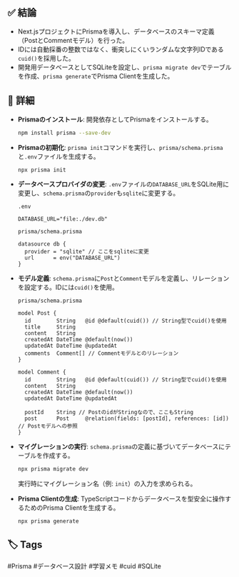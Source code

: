 ## ✅ 結論
- Next.jsプロジェクトにPrismaを導入し、データベースのスキーマ定義（PostとCommentモデル）を行った。
- IDには自動採番の整数ではなく、衝突しにくいランダムな文字列IDである`cuid()`を採用した。
- 開発用データベースとしてSQLiteを設定し、`prisma migrate dev`でテーブルを作成、`prisma generate`でPrisma Clientを生成した。

## 🧠 詳細
- **Prismaのインストール**:
  開発依存としてPrismaをインストールする。
  ```bash
  npm install prisma --save-dev
  ```

- **Prismaの初期化**:
  `prisma init`コマンドを実行し、`prisma/schema.prisma`と`.env`ファイルを生成する。
  ```bash
  npx prisma init
  ```

- **データベースプロバイダの変更**:
  `.env`ファイルの`DATABASE_URL`をSQLite用に変更し、`schema.prisma`の`provider`も`sqlite`に変更する。

  `.env`
  ```dotenv
  DATABASE_URL="file:./dev.db"
  ```

  `prisma/schema.prisma`
  ```prisma
  datasource db {
    provider = "sqlite" // ここをsqliteに変更
    url      = env("DATABASE_URL")
  }
  ```

- **モデル定義**:
  `schema.prisma`に`Post`と`Comment`モデルを定義し、リレーションを設定する。IDには`cuid()`を使用。

  `prisma/schema.prisma`
  ```prisma
  model Post {
    id        String   @id @default(cuid()) // String型でcuid()を使用
    title     String
    content   String
    createdAt DateTime @default(now())
    updatedAt DateTime @updatedAt
    comments  Comment[] // Commentモデルとのリレーション
  }

  model Comment {
    id        String   @id @default(cuid()) // String型でcuid()を使用
    content   String
    createdAt DateTime @default(now())
    updatedAt DateTime @updatedAt

    postId    String // PostのidがStringなので、ここもString
    post      Post     @relation(fields: [postId], references: [id]) // Postモデルへの参照
  }
  ```

- **マイグレーションの実行**:
  `schema.prisma`の定義に基づいてデータベースにテーブルを作成する。
  ```bash
  npx prisma migrate dev
  ```
  実行時にマイグレーション名（例: `init`）の入力を求められる。

- **Prisma Clientの生成**:
  TypeScriptコードからデータベースを型安全に操作するためのPrisma Clientを生成する。
  ```bash
  npx prisma generate
  ```

## 🏷️ Tags
#Prisma #データベース設計 #学習メモ #cuid #SQLite